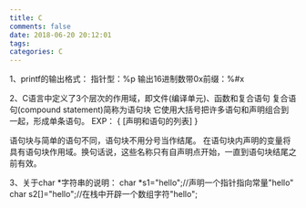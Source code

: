 ```yaml
---
title: C
comments: false
date: 2018-06-20 20:12:01
tags:
categories: C
---
```


1、printf的输出格式：
   指针型：%p
   输出16进制数带0x前缀：%#x

2、C语言中定义了3个层次的作用域，即文件(编译单元)、函数和复合语句
   复合语句(compound statement)简称为语句块
   它使用大括号把许多语句和声明组合到一起，形成单条语句。
   EXP：
       { [声明和语句的列表] }

   语句块与简单的语句不同，语句块不用分号当作结尾。
   在语句块内声明的变量将具有语句块作用域。换句话说，这些名称只有自声明点开始，一直到语句块结尾之前有效。

3、关于char \*字符串的说明：
   char \*s1="hello";//声明一个指针指向常量"hello"
   char s2[]="hello";//在栈中开辟一个数组字符"hello";
